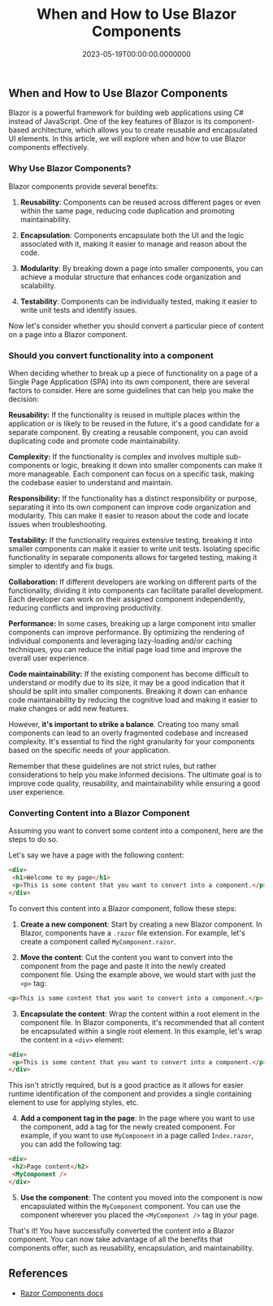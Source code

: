 ﻿---
title: When and How to Use Blazor Components
date: "2023-05-19T00:00:00.0000000"
description: A quick article providing some tips on when and how you should break up content and functionality in your Blazor applications.
featuredImage: /img/when-and-how-to-use-blazor-components.png
---

## When and How to Use Blazor Components

Blazor is a powerful framework for building web applications using C# instead of JavaScript. One of the key features of Blazor is its component-based architecture, which allows you to create reusable and encapsulated UI elements. In this article, we will explore when and how to use Blazor components effectively.

### Why Use Blazor Components?

Blazor components provide several benefits:

1. **Reusability**: Components can be reused across different pages or even within the same page, reducing code duplication and promoting maintainability.

2. **Encapsulation**: Components encapsulate both the UI and the logic associated with it, making it easier to manage and reason about the code.

3. **Modularity**: By breaking down a page into smaller components, you can achieve a modular structure that enhances code organization and scalability.

4. **Testability**: Components can be individually tested, making it easier to write unit tests and identify issues.

Now let's consider whether you should convert a particular piece of content on a page into a Blazor component.

### Should you convert functionality into a component

When deciding whether to break up a piece of functionality on a page of a Single Page Application (SPA) into its own component, there are several factors to consider. Here are some guidelines that can help you make the decision:

**Reusability:** If the functionality is reused in multiple places within the application or is likely to be reused in the future, it's a good candidate for a separate component. By creating a reusable component, you can avoid duplicating code and promote code maintainability.

**Complexity:** If the functionality is complex and involves multiple sub-components or logic, breaking it down into smaller components can make it more manageable. Each component can focus on a specific task, making the codebase easier to understand and maintain.

**Responsibility:** If the functionality has a distinct responsibility or purpose, separating it into its own component can improve code organization and modularity. This can make it easier to reason about the code and locate issues when troubleshooting.

**Testability:** If the functionality requires extensive testing, breaking it into smaller components can make it easier to write unit tests. Isolating specific functionality in separate components allows for targeted testing, making it simpler to identify and fix bugs.

**Collaboration:** If different developers are working on different parts of the functionality, dividing it into components can facilitate parallel development. Each developer can work on their assigned component independently, reducing conflicts and improving productivity.

**Performance:** In some cases, breaking up a large component into smaller components can improve performance. By optimizing the rendering of individual components and leveraging lazy-loading and/or caching techniques, you can reduce the initial page load time and improve the overall user experience.

**Code maintainability:** If the existing component has become difficult to understand or modify due to its size, it may be a good indication that it should be split into smaller components. Breaking it down can enhance code maintainability by reducing the cognitive load and making it easier to make changes or add new features.

However, **it's important to strike a balance**. Creating too many small components can lead to an overly fragmented codebase and increased complexity. It's essential to find the right granularity for your components based on the specific needs of your application.

Remember that these guidelines are not strict rules, but rather considerations to help you make informed decisions. The ultimate goal is to improve code quality, reusability, and maintainability while ensuring a good user experience.

### Converting Content into a Blazor Component

Assuming you want to convert some content into a component, here are the steps to do so.

Let's say we have a page with the following content:

```html
<div>
 <h1>Welcome to my page</h1>
 <p>This is some content that you want to convert into a component.</p>
</div>
```

To convert this content into a Blazor component, follow these steps:

1. **Create a new component**: Start by creating a new Blazor component. In Blazor, components have a `.razor` file extension. For example, let's create a component called `MyComponent.razor`.

2. **Move the content**: Cut the content you want to convert into the component from the page and paste it into the newly created component file. Using the example above, we would start with just the `<p>` tag:

```html
<p>This is some content that you want to convert into a component.</p>
```

3. **Encapsulate the content**: Wrap the content within a root element in the component file. In Blazor components, it's recommended that all content be encapsulated within a single root element. In this example, let's wrap the content in a `<div>` element:

```html
<div>
 <p>This is some content that you want to convert into a component.</p>
</div>
```

This isn't strictly required, but is a good practice as it allows for easier runtime identification of the component and provides a single containing element to use for applying styles, etc.

4. **Add a component tag in the page**: In the page where you want to use the component, add a tag for the newly created component. For example, if you want to use `MyComponent` in a page called `Index.razor`, you can add the following tag:

```html
<div>
 <h2>Page content</h2>
 <MyComponent />
</div>
```

5. **Use the component**: The content you moved into the component is now encapsulated within the `MyComponent` component. You can use the component wherever you placed the `<MyComponent />` tag in your page.

That's it! You have successfully converted the content into a Blazor component. You can now take advantage of all the benefits that components offer, such as reusability, encapsulation, and maintainability.

## References

- [Razor Components docs](https://learn.microsoft.com/en-us/aspnet/core/blazor/components/?view=aspnetcore-7.0)

